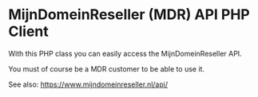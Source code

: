 # MijnDomeinReseller (MDR) API PHP Client

With this PHP class you can easily access the MijnDomeinReseller API.

You must of course be a MDR customer to be able to use it.

See also: https://www.mijndomeinreseller.nl/api/
